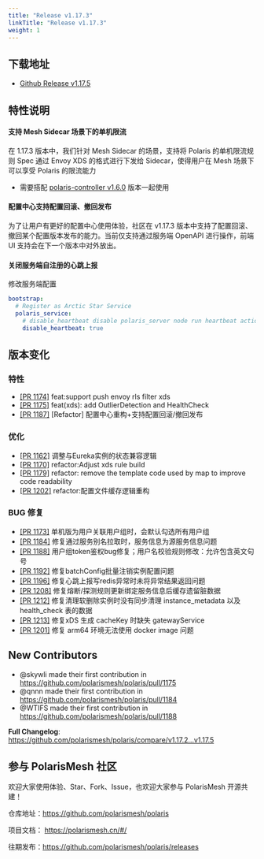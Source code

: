 ```yaml
---
title: "Release v1.17.3"
linkTitle: "Release v1.17.3"
weight: 1
---
```


## 下载地址

- [Github Release v1.17.5](https://github.com/polarismesh/polaris/releases/tag/v1.17.5)

## 特性说明

#### 支持 Mesh Sidecar 场景下的单机限流

在 1.17.3 版本中，我们针对 Mesh Sidecar 的场景，支持将 Polaris 的单机限流规则 Spec 通过 Envoy XDS 的格式进行下发给 Sidecar，使得用户在 Mesh 场景下可以享受 Polaris 的限流能力

- 需要搭配 [polaris-controller v1.6.0](https://github.com/polarismesh/polaris-controller/releases/tag/v1.6.0) 版本一起使用

#### 配置中心支持配置回滚、撤回发布

为了让用户有更好的配置中心使用体验，社区在 v1.17.3 版本中支持了配置回滚、撤回某个配置版本发布的能力。当前仅支持通过服务端 OpenAPI 进行操作，前端 UI 支持会在下一个版本中对外放出。

#### 关闭服务端自注册的心跳上报

修改服务端配置

```yaml
bootstrap:
  # Register as Arctic Star Service
  polaris_service:
    # disable_heartbeat disable polaris_server node run heartbeat action to keep lease polaris_service
    disable_heartbeat: true
```

## 版本变化

### 特性

- [[PR 1174]](https://github.com/polarismesh/polaris/pull/1174) feat:support push envoy rls filter xds
- [[PR 1175]](https://github.com/polarismesh/polaris/pull/1175) feat(xds): add OutlierDetection and HealthCheck
- [[PR 1187]](https://github.com/polarismesh/polaris/pull/1187) [Refactor] 配置中心重构+支持配置回滚/撤回发布

### 优化

- [[PR 1162]](https://github.com/polarismesh/polaris/pull/1162) 调整与Eureka实例的状态兼容逻辑
- [[PR 1170]](https://github.com/polarismesh/polaris/pull/1170) refactor:Adjust xds rule build
- [[PR 1179]](https://github.com/polarismesh/polaris/pull/1179) refactor: remove the template code used by map to improve code readability
- [[PR 1202]](https://github.com/polarismesh/polaris/pull/1202) refactor:配置文件缓存逻辑重构

### BUG 修复

- [[PR 1173]](https://github.com/polarismesh/polaris/pull/1173) 单机版为用户关联用户组时，会默认勾选所有用户组
- [[PR 1184]](https://github.com/polarismesh/polaris/pull/1184) 修复通过服务别名拉取时，服务信息为源服务信息问题
- [[PR 1188]](https://github.com/polarismesh/polaris/pull/1188) 用户组token鉴权bug修复；用户名校验规则修改：允许包含英文句号
- [[PR 1192]](https://github.com/polarismesh/polaris/pull/1192) 修复batchConfig批量注销实例配置问题
- [[PR 1196]](https://github.com/polarismesh/polaris/pull/1196) 修复心跳上报写redis异常时未将异常结果返回问题
- [[PR 1208]](https://github.com/polarismesh/polaris/pull/1208) 修复熔断/探测规则更新绑定服务信息后缓存遗留脏数据
- [[PR 1212]](https://github.com/polarismesh/polaris/pull/1212) 修复清理软删除实例时没有同步清理 instance_metadata 以及 health_check 表的数据
- [[PR 1213]](https://github.com/polarismesh/polaris/pull/1214) 修复xDS 生成 cacheKey 时缺失 gatewayService
- [[PR 1201]](https://github.com/polarismesh/polaris/pull/1216) 修复 arm64 环境无法使用 docker image 问题

## New Contributors

* @skywli made their first contribution in https://github.com/polarismesh/polaris/pull/1175
* @qnnn made their first contribution in https://github.com/polarismesh/polaris/pull/1184
* @WTIFS made their first contribution in https://github.com/polarismesh/polaris/pull/1188

**Full Changelog**: https://github.com/polarismesh/polaris/compare/v1.17.2...v1.17.5

## 参与 PolarisMesh 社区

欢迎大家使用体验、Star、Fork、Issue，也欢迎大家参与 PolarisMesh 开源共建！

仓库地址：https://github.com/polarismesh/polaris

项目文档： https://polarismesh.cn/#/

往期发布：https://github.com/polarismesh/polaris/releases